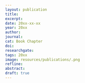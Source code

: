 ```yaml
---
layout: publication
title: 
excerpt: 
date: 20xx-xx-xx
year: 20xx
author: 
journal: 
cat: Book Chapter
doi: 
researchgate: 
tags: 20xx
image: resources/publications/.png
refline: 
abstract: 
draft: true
---
```


